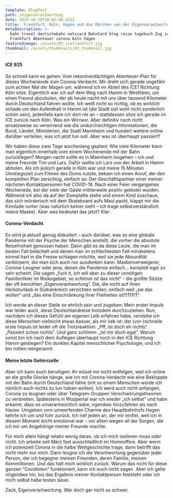 ```yaml
---
template: BlogPost
path: /eigenverantwortung
date: 2020-10-16T18:02:48.523Z
title: 'Frankfurt, Köln, Hagen und das Märchen von der Eigenverantwortung'
metaDescription: >-
  bahn travel deutschebahn netzcard BahnCard blog reise tagebuch Zug ice
  Frankfurt Abenteuer corona Köln hagen
featuredimage: /assets/03_icefrankfurt.jpg
thumbnail: /assets/thumbnails/03_thumbnail.jpg
---
```

#### **ICE 925**

So schnell kann es gehen: Vom rekordverdächtigen Abenteuer-Plan für dieses Wochenende zum Corona-Verdacht. Mir dreht sich gerade ungefähr zum achten Mal der Magen um, während ich im Abteil des ICE1 Richtung Köln sitze. Eigentlich war ich auf dem Weg nach Hamm in Westfalen, um einen Freund abzuholen, der ab heute nacht mit uns über tausend Kilometer durch Deutschland fahren wollte. Ich weiß nicht so richtig, ob es wirklich schade um den Aufenthalt in Hamm ist (die Stadt soll wohl nicht sonderlich schön sein), jedenfalls kam ich dort nie an – stattdessen sitze ich gerade im ICE zurück nach Köln. Was ein Wirrwar. Aber definitiv noch nicht ansatzweise so verwirrend wie die undurchsichtigen Informationen, die Bund, Länder, Ministerien, die Stadt Mannheim und hundert weitere online darüber verteilen, was ich jetzt tun soll. Aber was ist überhaupt passiert?

Wir haben diese zwei Tage wochenlang geplant: Wie viele Kilometer kann man eigentlich innerhalb vom einem Wochenende mit der Bahn zurücklegen? Morgen nacht sollte es in Mannheim losgehen – ich und meine Freunde Tim und Lars. Dafür wollte ich Lars von der Arbeit in Hamm abholen. Als ich jedoch gerade in Köln war und meine 15 Minuten Umstiegszeit zum Filmen des Doms nutzte, bekam ich einen Anruf, der den kompletten Plan zerschlug, einfach so: Der Geschäftspartner einer meiner nächsten Kontaktpersonen hat COVID-19. Nach einer Feier vergangenes Wochenede, bei der viele der Gäste mittlerweile positiv getestet wurden. Während ich also da auf der Domplatte stehe und einem Kind zuschaue, das sich mörderisch mit dem Skateboard aufs Maul packt, klappt mir die Kinnlade runter (was natürlich keiner sieht – ich trage selbstverständlich meine Maske). Aber was bedeutet das jetzt? Klar:

#### Corona-Verdacht

Es wird ja aktuell genug diskutiert – auch darüber, was so eine globale Pandemie mit der Psyche der Menschen anstellt, die vorher die absolute Reisefreiheit genossen haben. Dann gibt es da diese Leute, die man im besten Fall belächelt und denen man im schlechtesten Fall mindestens einmal hart in die Fresse schlagen möchte, weil sie jede Absurdität verkörpern, die man sich auch nur ausdenken kann: Maskenverweigerer, Corona-Leugner oder jene, denen die Pandemie einfach… komplett egal zu sein scheint. Die sagen „fuck it, ich will aber zu dieser unnötigen Familienfeier im Risikogebiet, so schlimm ist das nicht“ - die größte Stütze der oft bemühten „Eigenverantwortung“. Die, die nicht auf ihren Herbsturlaub in Südrankreich verzichten wollen, einfach weil „sie das wollen“ und „das eine Einschränkung ihrer Freiheiten ist!!!111!!1“.

Ich werde an dieser Stelle so ehrlich sein und zugeben: Mein erster Impuls war leider auch, diese Deutschlandreise trotzdem durchzuziehen. Nun, nachdem ich dieses Gefühl am eigenen Leib erfahren habe, verstehe ich diese Menschen vielleicht etwas besser, als mir lieb ist: der (vor-)schnelle erste Impuls ist leider oft die Trotzreaktion: „Pff, ist doch eh nichts“. „Passiert schon nichts“. Und ganz schlimm: „Ist mir doch egal“. Warum sonst bin ich nach dem Auflegen überhaupt noch in den ICE Richtung Hamm gestiegen? Ein dunkles Kapitel menschlicher Psychologie, und ich bin mitten reingerannt.

#### Meine letzte Gehirnzelle

Aber ich kann euch beruhigen: Ihr müsst mir nicht entfolgen, weil ich online an die große Glocke hänge, wie ich mit Corona-Verdacht wie eine Bekloppte mit der Bahn durch Deutschland fahre (mit so einem Menschen würde ich nämlich auch nichts zu tun haben wollen). Ich werd auch nicht anfangen, Corona zu leugnen oder über Telegram-Gruppen Verschwörungstheorien zu verbreiten. Spätestens in Wuppertal war ich wieder „ich selbst“ und habe erkannt, dass es unverantwortlich wäre, irgendwo hinzufahren als nach Hause. Umgeben vom umwerfenden Charme des Hauptbahnhofs Hagen kehrte ich um und fuhr zurück. Ich rief jeden an, der mir einfiel, weil ich in diesem Moment *leicht* emotional war – vor allem wegen all der Sorgen, die ich mir um Angehörige meiner Freunde machte. 

Für mich allein hängt relativ wenig daran, ob ich mich isolieren muss oder nicht. Ich arbeite seit März fast ausschließlich im Homeoffice. Aber wenn ich potenziell Corona in die halbe Weltgeschichte trage, dann betrifft das nicht mehr nur mich. Dann leugne ich die Verantwortung gegenüber jeder Person, der ich begegne: meinen Freunden, deren Familie, meinen Kommilitonen. Und das hält mich wirklich zurück. Warum das nicht für diese ganzen "Covidioten" funktioniert, kann ich euch nicht sagen. Aber ich gehe nirgendwo hin, bis das Ergebnis meiner Kontaktperson feststeht oder ich mich selbst habe testen lasse. 

Zack, Eigenverantwortung. War doch gar nicht so schwer.
